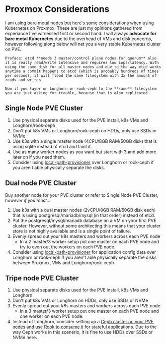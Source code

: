 # Proxmox Considerations

I am using bare metal nodes but here's some considerations when using Kubernetes on Proxmox. These are just my opinions gathered from experiance I've witnessed first or second hand. I will always **advocate for bare metal Kubernetes** due to the overhead of VMs and disk concerns, however following along below will net you a very stable Kubernetes cluster on PVE.

```admonish warning
Preface: etcd **needs 3 master/control plane nodes for quorum** also it is really read/write intensive and requires low iops/latency. With using the same disk for all master nodes and due to the way etcd works anytime a commit happens to etcd (which is probably hundreds of times per second), it will flood the same filesystem with 3x the amount of reads and writes

Now if you layer on Longhorn or rook-ceph to the **same** filesystem you are just asking for trouble, because that is also replicated.
```

## Single Node PVE Cluster

1. Use physical separate disks used for the PVE install, k8s VMs and Longhorn/rook-ceph
2. Don't put k8s VMs or Longhorn/rook-ceph on HDDs, only use SSDs or NVMe
3. Use k3s with a single master node (4CPU/8GB RAM/50GB disk) that is using sqlite instead of etcd and taint it.
4. Use as many worker nodes as you want but start with 3 and add more later on if you need them.
5. Consider using <ins>[local-path-provisioner](https://github.com/rancher/local-path-provisioner)</ins> over Longhorn or rook-ceph if you aren't able physically separate the disks.

## Dual node PVE Cluster

Buy another node for your PVE cluster or refer to Single Node PVE Cluster, _however if you must..._

1. Use k3s with a dual master nodes (2vCPU/8GB RAM/50GB disk each) that is using postgresql/mariadb/mysql (in that order) instead of etcd.
2. Put the postgresql/mysql/mariadb database on a VM on your first PVE cluster. However, without some architecting this means that your cluster store is not highly available and is a single point of failure.
3. Evenly spread out your k8s masters and workers across each PVE node
    -  In a 2 master/3 worker setup put one master on each PVE node and try to even out the workers on each PVE node.
4. Consider using <ins>[local-path-provisioner](https://github.com/rancher/local-path-provisioner)</ins> for application config data over Longhorn or rook-ceph if you aren't able physically separate the disks between Proxmox, VMs and Longhorn/rook-ceph.

## Tripe node PVE Cluster

1. Use physical separate disks used for the PVE install, k8s VMs and Longhorn
2. Don't put k8s VMs or Longhorn on HDDs, only use SSDs or NVMe
3. Evenly spread out your k8s masters and workers across each PVE node
    - In a 3 master/3 worker setup put one master on each PVE node and one worker on each PVE node.
4. Instead of Longhorn, consider setting up a <ins>[Ceph cluster on your PVE nodes](https://pve.proxmox.com/wiki/Deploy_Hyper-Converged_Ceph_Cluster)</ins> and use <ins>[Rook to consume it](https://rook.io/docs/rook/v1.10/CRDs/Cluster/external-cluster/)</ins> for stateful applications. Due to the way Ceph works in this scenerio, it is fine to use HDDs over SSDs or NVMe here.
